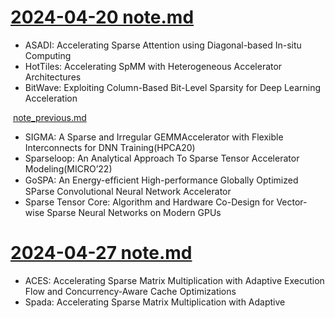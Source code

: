 # [2024-04-20 note.md](./2024-04-20/note.md)

* ASADI: Accelerating Sparse Attention using Diagonal-based In-situ Computing
* HotTiles: Accelerating SpMM with Heterogeneous Accelerator Architectures
* BitWave: Exploiting Column-Based Bit-Level Sparsity for Deep Learning Acceleration

​		[note_previous.md](./2024-04-20/note_previous.md)

* SIGMA: A Sparse and Irregular GEMMAccelerator with Flexible Interconnects for DNN Training(HPCA20)
* Sparseloop: An Analytical Approach To Sparse Tensor Accelerator Modeling(MICRO’22)
* GoSPA: An Energy-efﬁcient High-performance Globally Optimized SParse Convolutional Neural Network Accelerator
* Sparse Tensor Core: Algorithm and Hardware Co-Design for Vector-wise Sparse Neural Networks on Modern GPUs





# [2024-04-27 note.md](./2024-04-27/note.md)

* ACES: Accelerating Sparse Matrix Multiplication with Adaptive Execution Flow and Concurrency-Aware Cache Optimizations
* Spada: Accelerating Sparse Matrix Multiplication with Adaptive

